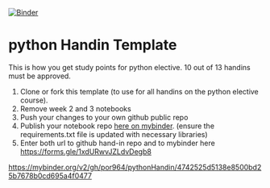 [![Binder](https://mybinder.org/badge_logo.svg)](https://mybinder.org/v2/gh/por964/pythonHandin/4742525d5138e8500bd25b7678b0cd695a4f0477)
# python Handin Template
This is how you get study points for python elective. 10 out of 13 handins must be approved.
1. Clone or fork this template (to use for all handins on the python elective course).
2. Remove week 2 and 3 notebooks
3. Push your changes to your own github public repo
5. Publish your notebook repo [here on mybinder](https://mybinder.org/). (ensure the requirements.txt file is updated with necessary libraries)
6. Enter both url to github hand-in repo and to mybinder here https://forms.gle/1xdURwvJZLdvDegb8

https://mybinder.org/v2/gh/por964/pythonHandin/4742525d5138e8500bd25b7678b0cd695a4f0477